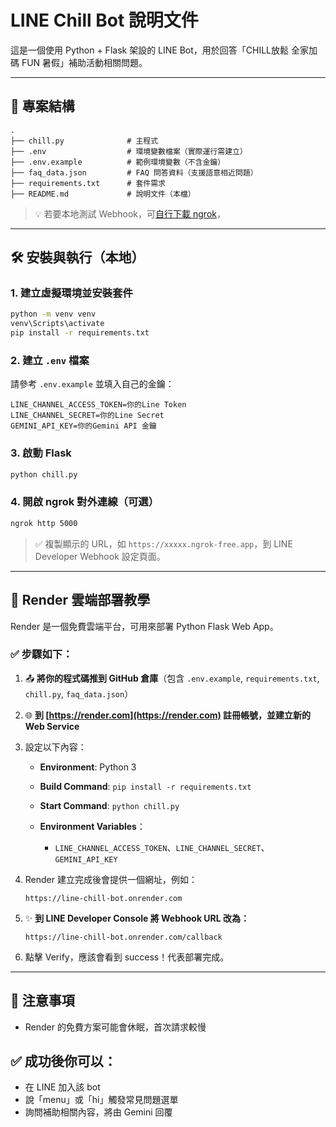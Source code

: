 # LINE Chill Bot 說明文件

這是一個使用 Python + Flask 架設的 LINE Bot，用於回答「CHILL放鬆 全家加碼 FUN 暑假」補助活動相關問題。

---

## 📁 專案結構

```
.
├── chill.py              # 主程式
├── .env                  # 環境變數檔案（實際運行需建立）
├── .env.example          # 範例環境變數（不含金鑰）
├── faq_data.json         # FAQ 問答資料（支援語意相近問題）
├── requirements.txt      # 套件需求
├── README.md             # 說明文件（本檔）

```

> 💡 若要本地測試 Webhook，可[自行下載 ngrok](https://ngrok.com/download)，

---

## 🛠️ 安裝與執行（本地）

### 1. 建立虛擬環境並安裝套件

```bash
python -m venv venv
venv\Scripts\activate
pip install -r requirements.txt
```

### 2. 建立 `.env` 檔案

請參考 `.env.example` 並填入自己的金鑰：

```
LINE_CHANNEL_ACCESS_TOKEN=你的Line Token
LINE_CHANNEL_SECRET=你的Line Secret
GEMINI_API_KEY=你的Gemini API 金鑰
```

### 3. 啟動 Flask

```bash
python chill.py
```

### 4. 開啟 ngrok 對外連線（可選）

```bash
ngrok http 5000
```

> ✅ 複製顯示的 URL，如 `https://xxxxx.ngrok-free.app`，到 LINE Developer Webhook 設定頁面。

---

## 🚀 Render 雲端部署教學

Render 是一個免費雲端平台，可用來部署 Python Flask Web App。

### ✅ 步驟如下：

1. 📤 **將你的程式碼推到 GitHub 倉庫**（包含 `.env.example`, `requirements.txt`, `chill.py`, `faq_data.json`）

2. 🌐 **到 [https://render.com](https://render.com) 註冊帳號，並建立新的 Web Service**

3. 設定以下內容：

   * **Environment**: Python 3
   * **Build Command**: `pip install -r requirements.txt`
   * **Start Command**: `python chill.py`
   * **Environment Variables**：

     * `LINE_CHANNEL_ACCESS_TOKEN`、`LINE_CHANNEL_SECRET`、`GEMINI_API_KEY`

4. Render 建立完成後會提供一個網址，例如：

   ```
   https://line-chill-bot.onrender.com
   ```

5. ✨ **到 LINE Developer Console 將 Webhook URL 改為：**

   ```
   https://line-chill-bot.onrender.com/callback
   ```

6. 點擊 Verify，應該會看到 success！代表部署完成。

---

## 📌 注意事項

* Render 的免費方案可能會休眠，首次請求較慢

## ✅ 成功後你可以：

- 在 LINE 加入該 bot
- 說「menu」或「hi」觸發常見問題選單
- 詢問補助相關內容，將由 Gemini 回覆



